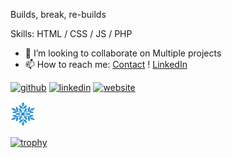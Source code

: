 Builds, break, re-builds

Skills: HTML / CSS / JS / PHP
 
- 👯 I’m looking to collaborate on Multiple projects 
- 📫 How to reach me: [Contact](https://jean-vincentz.fr/) !
[LinkedIn](https://fr.linkedin.com/in/jean-vincentz)



[<img src='https://cdn.jsdelivr.net/npm/simple-icons@3.0.1/icons/github.svg' alt='github' height='40'>](https://github.com/JeanVincentz)  [<img src='https://cdn.jsdelivr.net/npm/simple-icons@3.0.1/icons/linkedin.svg' alt='linkedin' height='40'>](https://www.linkedin.com/in/jean-vincentz/)  [<img src='https://cdn.jsdelivr.net/npm/simple-icons@3.0.1/icons/icloud.svg' alt='website' height='40'>](https://jean-vincentz.fr/)  

<a href='https://archiveprogram.github.com/'><img src='https://raw.githubusercontent.com/acervenky/animated-github-badges/master/assets/acbadge.gif' width='40' height='40'></a> 


 [![trophy](https://github-profile-trophy.vercel.app/?username=JeanVincentz&theme=onedark)](https://github.com/JeanVincentz/github-profile-trophy)



